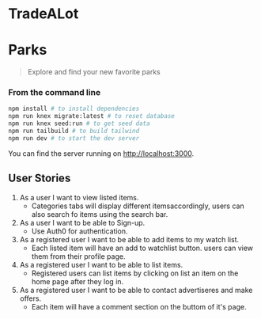 # TradeALot

# Parks

> Explore and find your new favorite parks


### From the command line

```bash
npm install # to install dependencies
npm run knex migrate:latest # to reset database
npm run knex seed:run # to get seed data
npm run tailbuild # to build tailwind
npm run dev # to start the dev server
```

You can find the server running on [http://localhost:3000](http://localhost:3000).

## User Stories
1. As a user I want to view listed items.
    - Categories tabs will display different itemsaccordingly, users can also search fo items using the search bar.
3. As a user I want to be able to Sign-up.
    - Use Auth0 for authentication.
4. As a registered user I want to be able to add items to my watch list.
    - Each listed item will have an add to watchlist button. users can view them from their profile page.
5. As a registered user I want to be able to list items.
    - Registered users can list items by clicking on list an item on the home page after they log in.
7. As a registered user I want to be able to contact advertiseres and make offers.
    - Each item will have a comment section on the buttom of it's page.
